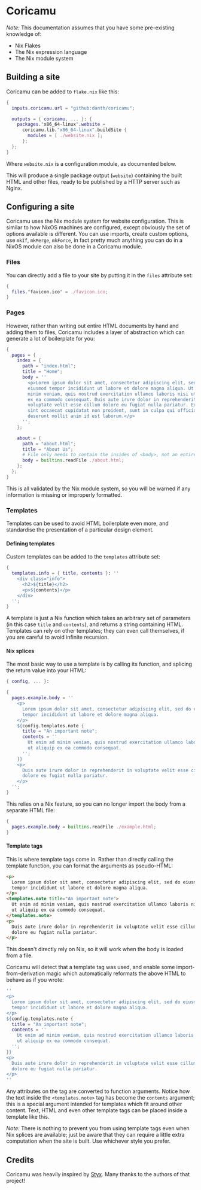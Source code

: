 # Coricamu

*Note:* This documentation assumes that you have some pre-existing knowledge of:
- Nix Flakes
- The Nix expression language
- The Nix module system

## Building a site

Coricamu can be added to `flake.nix` like this:

```nix
{
  inputs.coricamu.url = "github:danth/coricamu";

  outputs = { coricamu, ... }: {
    packages."x86_64-linux".website =
      coricamu.lib."x86_64-linux".buildSite {
        modules = [ ./website.nix ];
      };
  };
}
```

Where `website.nix` is a configuration module, as documented below.

This will produce a single package output (`website`) containing the built HTML
and other files, ready to be published by a HTTP server such as Nginx.

## Configuring a site

Coricamu uses the Nix module system for website configuration. This is similar
to how NixOS machines are configured, except obviously the set of options
available is different. You can use imports, create custom options, use `mkIf`,
`mkMerge`, `mkForce`, in fact pretty much anything you can do in a NixOS module
can also be done in a Coricamu module.

### Files

You can directly add a file to your site by putting it in the `files` attribute
set:

```nix
{
  files."favicon.ico" = ./favicon.ico;
}
```

### Pages

However, rather than writing out entire HTML documents by hand and adding them
to files, Coricamu includes a layer of abstraction which can generate a lot of
boilerplate for you:

```nix
{
  pages = {
    index = {
      path = "index.html";
      title = "Home";
      body = ''
        <p>Lorem ipsum dolor sit amet, consectetur adipiscing elit, sed do
        eiusmod tempor incididunt ut labore et dolore magna aliqua. Ut enim ad
        minim veniam, quis nostrud exercitation ullamco laboris nisi ut aliquip
        ex ea commodo consequat. Duis aute irure dolor in reprehenderit in
        voluptate velit esse cillum dolore eu fugiat nulla pariatur. Excepteur
        sint occaecat cupidatat non proident, sunt in culpa qui officia
        deserunt mollit anim id est laborum.</p>
      '';
    };

    about = {
      path = "about.html";
      title = "About Us";
      # File only needs to contain the insides of <body>, not an entire page
      body = builtins.readFile ./about.html;
    };
  };
}
```

This is all validated by the Nix module system, so you will be warned if any
information is missing or improperly formatted.

### Templates

Templates can be used to avoid HTML boilerplate even more, and standardise the
presentation of a particular design element.

#### Defining templates

Custom templates can be added to the `templates` attribute set:

```nix
{
  templates.info = { title, contents }: ''
    <div class="info">
      <h2>${title}</h2>
      <p>${contents}</p>
    </div>
  '';
}
```

A template is just a Nix function which takes an arbitrary set of parameters
(in this case `title` and `contents`), and returns a string containing HTML.
Templates can rely on other templates; they can even call themselves, if you
are careful to avoid infinite recursion.

#### Nix splices

The most basic way to use a template is by calling its function, and splicing
the return value into your HTML:

```nix
{ config, ... }:

{
  pages.example.body = ''
    <p>
      Lorem ipsum dolor sit amet, consectetur adipiscing elit, sed do eiusmod
      tempor incididunt ut labore et dolore magna aliqua.
    </p>
    ${config.templates.note {
      title = "An important note";
      contents = ''
        Ut enim ad minim veniam, quis nostrud exercitation ullamco laboris nisi
        ut aliquip ex ea commodo consequat.
      '';
    }}
    <p>
      Duis aute irure dolor in reprehenderit in voluptate velit esse cillum
      dolore eu fugiat nulla pariatur.
    </p>
  '';
}
```

This relies on a Nix feature, so you can no longer import the body from a
separate HTML file:

```nix
{
  pages.example.body = builtins.readFile ./example.html;
}
```

#### Template tags

This is where template tags come in. Rather than directly calling the template
function, you can format the arguments as pseudo-HTML:

```html
<p>
  Lorem ipsum dolor sit amet, consectetur adipiscing elit, sed do eiusmod
  tempor incididunt ut labore et dolore magna aliqua.
</p>
<templates.note title="An important note">
  Ut enim ad minim veniam, quis nostrud exercitation ullamco laboris nisi
  ut aliquip ex ea commodo consequat.
</templates.note>
<p>
  Duis aute irure dolor in reprehenderit in voluptate velit esse cillum
  dolore eu fugiat nulla pariatur.
</p>
```

This doesn't directly rely on Nix, so it will work when the body is loaded from
a file.

Coricamu will detect that a template tag was used, and enable some
import-from-derivation magic which automatically reformats the above HTML to
behave as if you wrote:

```nix
''
<p>
  Lorem ipsum dolor sit amet, consectetur adipiscing elit, sed do eiusmod
  tempor incididunt ut labore et dolore magna aliqua.
</p>
${config.templates.note {
  title = "An important note";
  contents = ''
    Ut enim ad minim veniam, quis nostrud exercitation ullamco laboris nisi
    ut aliquip ex ea commodo consequat.
  '';
}}
<p>
  Duis aute irure dolor in reprehenderit in voluptate velit esse cillum
  dolore eu fugiat nulla pariatur.
</p>
''
```

Any attributes on the tag are converted to function arguments. Notice how the
text inside the `<templates.note>` tag has become the `contents` argument; this
is a special argument intended for templates which fit around other content.
Text, HTML and even other template tags can be placed inside a template like
this.

*Note:* There is nothing to prevent you from using template tags even when Nix
splices are available; just be aware that they can require a little extra
computation when the site is built. Use whichever style you prefer.

## Credits

Coricamu was heavily inspired by [Styx](https://github.com/styx-static/styx).
Many thanks to the authors of that project!
